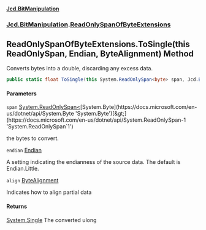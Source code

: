 #### [Jcd.BitManipulation](index.md 'index')

### [Jcd.BitManipulation](Jcd.BitManipulation.md 'Jcd.BitManipulation').[ReadOnlySpanOfByteExtensions](Jcd.BitManipulation.ReadOnlySpanOfByteExtensions.md 'Jcd.BitManipulation.ReadOnlySpanOfByteExtensions')

## ReadOnlySpanOfByteExtensions.ToSingle(this ReadOnlySpan<byte>, Endian, ByteAlignment) Method

Converts bytes into a double, discarding any excess data.

```csharp
public static float ToSingle(this System.ReadOnlySpan<byte> span, Jcd.BitManipulation.Endian endian=Jcd.BitManipulation.Endian.Little, Jcd.BitManipulation.ByteAlignment align=Jcd.BitManipulation.ByteAlignment.InferredFromEndian);
```

#### Parameters

<a name='Jcd.BitManipulation.ReadOnlySpanOfByteExtensions.ToSingle(thisSystem.ReadOnlySpan_byte_,Jcd.BitManipulation.Endian,Jcd.BitManipulation.ByteAlignment).span'></a>

`span` [System.ReadOnlySpan&lt;](https://docs.microsoft.com/en-us/dotnet/api/System.ReadOnlySpan-1 'System.ReadOnlySpan`1')[System.Byte](https://docs.microsoft.com/en-us/dotnet/api/System.Byte 'System.Byte')[&gt;](https://docs.microsoft.com/en-us/dotnet/api/System.ReadOnlySpan-1 'System.ReadOnlySpan`1')

the bytes to convert.

<a name='Jcd.BitManipulation.ReadOnlySpanOfByteExtensions.ToSingle(thisSystem.ReadOnlySpan_byte_,Jcd.BitManipulation.Endian,Jcd.BitManipulation.ByteAlignment).endian'></a>

`endian` [Endian](Jcd.BitManipulation.Endian.md 'Jcd.BitManipulation.Endian')

A setting indicating the endianness of the source data. The default is Endian.Little.

<a name='Jcd.BitManipulation.ReadOnlySpanOfByteExtensions.ToSingle(thisSystem.ReadOnlySpan_byte_,Jcd.BitManipulation.Endian,Jcd.BitManipulation.ByteAlignment).align'></a>

`align` [ByteAlignment](Jcd.BitManipulation.ByteAlignment.md 'Jcd.BitManipulation.ByteAlignment')

Indicates how to align partial data

#### Returns

[System.Single](https://docs.microsoft.com/en-us/dotnet/api/System.Single 'System.Single')
The converted ulong